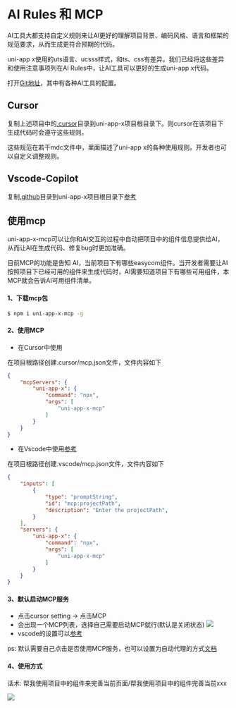 # AI Rules 和 MCP

AI工具大都支持自定义规则来让AI更好的理解项目背景、编码风格、语言和框架的规范要求，从而生成更符合预期的代码。

uni-app x使用的uts语言、ucsss样式，和ts、css有差异。我们已经将这些差异和使用注意事项列在AI Rules中，让AI工具可以更好的生成uni-app x代码。

打开[Git地址](https://gitcode.com/dcloud/uni-app-x-ai-rules)，其中有各种AI工具的配置。

## Cursor
复制上述项目中的[.cursor](https://gitcode.com/dcloud/uni-app-x-ai-rules)目录到uni-app-x项目根目录下。则cursor在该项目下生成代码时会遵守这些规则。

这些规范在若干mdc文件中，里面描述了uni-app x的各种使用规则。开发者也可以自定义调整规则。

## Vscode-Copilot
复制[.github](https://github.com/dcloudio/uni-app-x-ai-rules)目录到uni-app-x项目根目录下[参考](https://docs.github.com/en/copilot/customizing-copilot/adding-repository-custom-instructions-for-github-copilot?tool=vscode)

## 使用mcp

uni-app-x-mcp可以让你和AI交互的过程中自动把项目中的组件信息提供给AI，从而让AI在生成代码、修复bug时更加准确。

目前MCP的功能是告知 AI，当前项目下有哪些easycom组件。当开发者需要让AI按照项目下已经可用的组件来生成代码时，AI需要知道项目下有哪些可用组件，本MCP就会告诉AI可用组件清单。

#### 1、下载mcp包
```bash
$ npm i uni-app-x-mcp -g
```

#### 2、使用MCP

- 在Cursor中使用

在项目根路径创建.cursor/mcp.json文件，文件内容如下
```json
{
    "mcpServers": {
        "uni-app-x": {
            "command": "npx",
            "args": [
                "uni-app-x-mcp"
            ]
        }
    }
}
```

- 在Vscode中使用[参考](https://docs.github.com/en/copilot/customizing-copilot/extending-copilot-chat-with-mcp)


在项目根路径创建.vscode/mcp.json文件，文件内容如下

```json
{
    "inputs": [
        {
            "type": "promptString",
            "id": "mcp:projectPath",
            "description": "Enter the projectPath",
        }
    ],
    "servers": {
        "uni-app-x": {
            "command": "npx",
            "args": [
                "uni-app-x-mcp"
            ]
        }
    }
}
```

#### 3、默认启动MCP服务
- 点击cursor setting -> 点击MCP
- 会出现一个MCP列表，选择自己需要启动MCP就行(默认是关闭状态)
![](https://web-ext-storage.dcloud.net.cn/hx/doc/D52E7A18-70BA-4C0F-A8AC-24AE8B8AB5DB.png)
- vscode的设置可以[参考](https://docs.github.com/en/copilot/customizing-copilot/extending-copilot-chat-with-mcp)

ps: 默认需要自己点击是否使用MCP服务，也可以设置为自动代理的方式[文档](https://docs.cursor.com/chat/agent#yolo-mode)

#### 4、使用方式

话术: 帮我使用项目中的组件来完善当前页面/帮我使用项目中的组件完善当前xxx

![](https://web-ext-storage.dcloud.net.cn/hx/doc/A5961A5A-1A66-4943-A222-C5A936A5561B.png)
